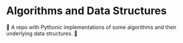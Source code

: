 # Algorithms and Data Structures

🔬 A repo with Pythonic implementations of some algorithms and their underlying data structures. 🧪
